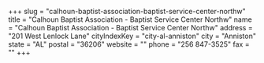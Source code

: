 +++
slug = "calhoun-baptist-association-baptist-service-center-northw"
title = "Calhoun Baptist Association - Baptist Service Center Northw"
name = "Calhoun Baptist Association - Baptist Service Center Northw"
address = "201 West Lenlock Lane"
cityIndexKey = "city-al-anniston"
city = "Anniston"
state = "AL"
postal = "36206"
website = ""
phone = "256 847-3525"
fax = ""
+++
